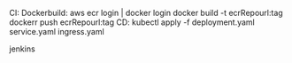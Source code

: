 CI:
Dockerbuild:
    aws ecr login | docker login
    docker build -t ecrRepourl:tag
    dockerr push ecrRepourl:tag
CD: 
kubectl apply -f deployment.yaml service.yaml ingress.yaml

jenkins